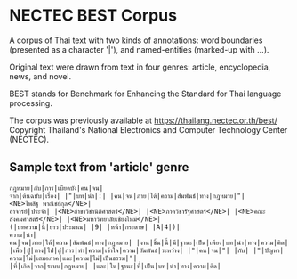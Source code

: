 # NECTEC BEST Corpus

A corpus of Thai text with two kinds of annotations: word boundaries (presented as a character '|'), and named-entities (marked-up with <NE>...</NE>).

Original text were drawn from text in four genres: article, encyclopedia, news, and novel.

BEST stands for Benchmark for Enhancing the Standard for Thai language processing.

The corpus was previously available at https://thailang.nectec.or.th/best/
Copyright Thailand's National Electronics and Computer Technology Center (NECTEC).

## Sample text from 'article' genre

```
กฎหมาย|กับ|การ|เบียดบัง|คน|จน|
จาก|ต้นฉบับ|เรื่อง| |"|บท|นำ|:| |คน|จน|ภาย|ใต้|ความ|สัมพันธ์|ทาง|กฎหมาย|"|
<NE>ไพสิฐ พาณิชย์กุล</NE>|
อาจารย์|ประจำ| |<NE>สาขาวิชานิติศาสตร์</NE>| |<NE>ภาควิชารัฐศาสตร์</NE>| |<NE>คณะสังคมศาสตร์</NE>| |<NE>มหาวิทยาลัยเชียงใหม่</NE>|
(|บทความ|นี้|ยาว|ประมาณ| |9| |หน้า|กระดาษ| |A|4|)|
ความ|นำ|
คน|จน|ภาย|ใต้|ความ|สัมพันธ์|ทาง|กฎหมาย| |งาน|ชิ้น|นี้|มี|ฐานะ|เป็น|เพียง|บท|นำ|ทาง|ความ|คิด| 
|เพื่อ|ปู|ทาง|ไป|สู่|การ|ทำ|ความ|เข้าใจ|ความ|สัมพันธ์|ระหว่าง| |"|คน|จน|"| |กับ| |"|ปัญหา|ความ|ไม่|เสมอภาค|และ|ความ|ไม่|เป็นธรรม|"|
|ที่|เกิด|จาก|ระบบ|กฎหมาย| |และ|ใน|ฐานะ|ที่|เป็น|บท|นำ|ทาง|ความ|คิด|
```
